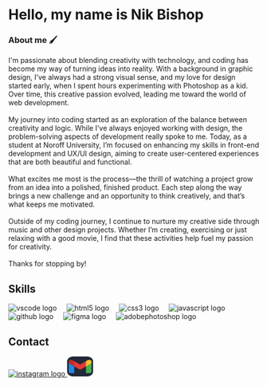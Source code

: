 # Hello, my name is Nik Bishop

### About me 🖌️
<p align="left">I'm passionate about blending creativity with technology, and coding has become my way of turning ideas into reality. With a background in graphic design, I’ve always had a strong visual sense, and my love for design started early, when I spent hours experimenting with Photoshop as a kid. Over time, this creative passion evolved, leading me toward the world of web development.
<br><br>
My journey into coding started as an exploration of the balance between creativity and logic. While I've always enjoyed working with design, the problem-solving aspects of development really spoke to me. Today, as a student at Noroff University, I’m focused on enhancing my skills in front-end development and UX/UI design, aiming to create user-centered experiences that are both beautiful and functional.
<br><br>
What excites me most is the process—the thrill of watching a project grow from an idea into a polished, finished product. Each step along the way brings a new challenge and an opportunity to think creatively, and that’s what keeps me motivated.
<br><br>
Outside of my coding journey, I continue to nurture my creative side through music and other design projects. Whether I’m creating, exercising or just relaxing with a good movie, I find that these activities help fuel my passion for creativity.
<br><br>
Thanks for stopping by!</p>  

## Skills
<div align="left">
    <img src="https://cdn.jsdelivr.net/gh/devicons/devicon/icons/vscode/vscode-original.svg" height="40" alt="vscode logo"  />
  <img width="12" />
  <img src="https://cdn.jsdelivr.net/gh/devicons/devicon/icons/html5/html5-original.svg" height="40" alt="html5 logo"  />
  <img width="12" />
  <img src="https://cdn.jsdelivr.net/gh/devicons/devicon/icons/css3/css3-original.svg" height="40" alt="css3 logo"  />
  <img width="12" />
  <img src="https://cdn.jsdelivr.net/gh/devicons/devicon/icons/javascript/javascript-original.svg" height="40" alt="javascript logo"  />
  <img width="12" />
  <img src="https://skillicons.dev/icons?i=github" height="40" alt="github logo"  />
  <img width="12" />
  <img src="https://cdn.jsdelivr.net/gh/devicons/devicon/icons/figma/figma-original.svg" height="40" alt="figma logo"  />
  <img width="12" />
  <img src="https://skillicons.dev/icons?i=ps" height="40" alt="adobephotoshop logo"  />
  <img width="12" />


###

## Contact
  <a href="https://www.instagram.com/niksubishi/" target="_blank">
    <img src="https://raw.githubusercontent.com/maurodesouza/profile-readme-generator/master/src/assets/icons/social/instagram/default.svg" width="52" height="40" alt="instagram logo"  />
  </a>
  <a href="mailto:nikbishopdesign@gmail.com" target="_blank">
    <img src="https://github.com/tandpfun/skill-icons/blob/main/icons/Gmail-Dark.svg" width="52" height="40" alt="gmail logo"  />
  </a>
</div>

###

